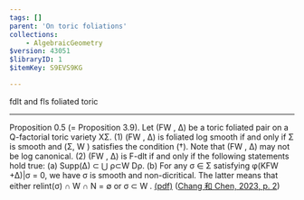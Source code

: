 ```yaml
---
tags: []
parent: 'On toric foliations'
collections:
    - AlgebraicGeometry
$version: 43051
$libraryID: 1
$itemKey: S9EVS9KG

---
```

fdlt and fls foliated toric

***

Proposition 0.5 (= Proposition 3.9). Let (FW , ∆) be a toric foliated pair on a Q-factorial toric variety XΣ. (1) (FW , ∆) is foliated log smooth if and only if Σ is smooth and (Σ, W ) satisfies the condition (†). Note that (FW , ∆) may not be log canonical. (2) (FW , ∆) is F-dlt if and only if the following statements hold true: (a) Supp(∆) ⊂ ⋃ ρ⊂W Dρ. (b) For any σ ∈ Σ satisfying φ(KFW +∆)|σ = 0, we have σ is smooth and non-dicritical. The latter means that either relint(σ) ∩ W ∩ N = ∅ or σ ⊂ W . <a href="zotero://open-pdf/library/items/B7HLUL8A?page=2&#x26;annotation=QH3VXECB">(pdf)</a></a> (<a href="zotero://select/library/items/LHCALV7Y">Chang 和 Chen, 2023, p. 2</a>)
